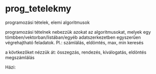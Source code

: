 # prog_tetelekmy

programozási tételek, elemi algoritmusok

programozási tételnek nebezzük azokat az algoritmusokat, melyek egy tömbben/vektorban/listában/egyéb adatszerkezetben egyszerűen végrehajtható feladatok. Pl.: számlálás, eldömtés, max, min keresés

a kövtkezőket nézzük át:
összegzás,
rendezés,
kiválogatás,
eldöntés
megszámlálás

Házi: